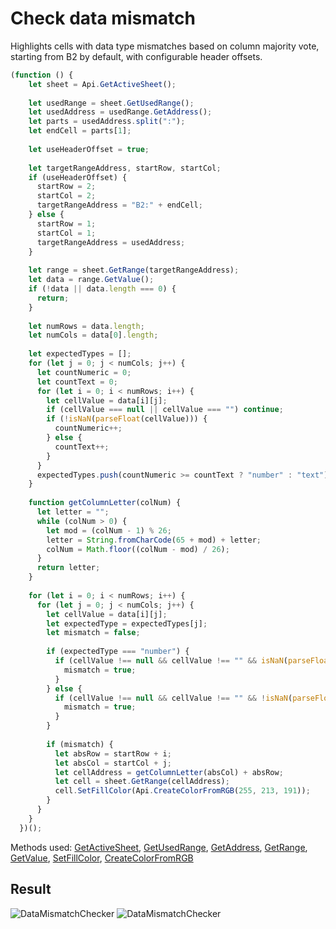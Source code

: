 # Check data mismatch

Highlights cells with data type mismatches based on column majority vote, starting from B2 by default, with configurable header offsets.

```ts
(function () {
    let sheet = Api.GetActiveSheet();
  
    let usedRange = sheet.GetUsedRange();
    let usedAddress = usedRange.GetAddress();
    let parts = usedAddress.split(":");
    let endCell = parts[1];
  
    let useHeaderOffset = true;
  
    let targetRangeAddress, startRow, startCol;
    if (useHeaderOffset) {
      startRow = 2;
      startCol = 2;
      targetRangeAddress = "B2:" + endCell;
    } else {
      startRow = 1;
      startCol = 1;
      targetRangeAddress = usedAddress;
    }
  
    let range = sheet.GetRange(targetRangeAddress);
    let data = range.GetValue();
    if (!data || data.length === 0) {
      return;
    }
  
    let numRows = data.length;
    let numCols = data[0].length;
  
    let expectedTypes = [];
    for (let j = 0; j < numCols; j++) {
      let countNumeric = 0;
      let countText = 0;
      for (let i = 0; i < numRows; i++) {
        let cellValue = data[i][j];
        if (cellValue === null || cellValue === "") continue;
        if (!isNaN(parseFloat(cellValue))) {
          countNumeric++;
        } else {
          countText++;
        }
      }
      expectedTypes.push(countNumeric >= countText ? "number" : "text");
    }
  
    function getColumnLetter(colNum) {
      let letter = "";
      while (colNum > 0) {
        let mod = (colNum - 1) % 26;
        letter = String.fromCharCode(65 + mod) + letter;
        colNum = Math.floor((colNum - mod) / 26);
      }
      return letter;
    }
  
    for (let i = 0; i < numRows; i++) {
      for (let j = 0; j < numCols; j++) {
        let cellValue = data[i][j];
        let expectedType = expectedTypes[j];
        let mismatch = false;
  
        if (expectedType === "number") {
          if (cellValue !== null && cellValue !== "" && isNaN(parseFloat(cellValue))) {
            mismatch = true;
          }
        } else {
          if (cellValue !== null && cellValue !== "" && !isNaN(parseFloat(cellValue))) {
            mismatch = true;
          }
        }
  
        if (mismatch) {
          let absRow = startRow + i;
          let absCol = startCol + j;
          let cellAddress = getColumnLetter(absCol) + absRow;
          let cell = sheet.GetRange(cellAddress);
          cell.SetFillColor(Api.CreateColorFromRGB(255, 213, 191));
        }
      }
    }
  })();
```

Methods used: [GetActiveSheet](../../../../office-api/usage-api/spreadsheet-api/Api/Methods/GetActiveSheet.md), [GetUsedRange](../../../../office-api/usage-api/spreadsheet-api/ApiWorksheet/Methods/GetUsedRange.md), [GetAddress](../../../../office-api/usage-api/spreadsheet-api/ApiRange/Methods/GetAddress.md), [GetRange](../../../../office-api/usage-api/spreadsheet-api/ApiWorksheet/Methods/GetRange.md), [GetValue](../../../../office-api/usage-api/spreadsheet-api/ApiRange/Methods/GetValue.md), [SetFillColor](../../../../office-api/usage-api/spreadsheet-api/ApiRange/Methods/SetFillColor.md), [CreateColorFromRGB](../../../../office-api/usage-api/spreadsheet-api/Api/Methods/CreateColorFromRGB.md)

## Result

![DataMismatchChecker](/assets/images/plugins/data-mismatch-checker.png#gh-light-mode-only)
![DataMismatchChecker](/assets/images/plugins/data-mismatch-checker.dark.png#gh-dark-mode-only)
